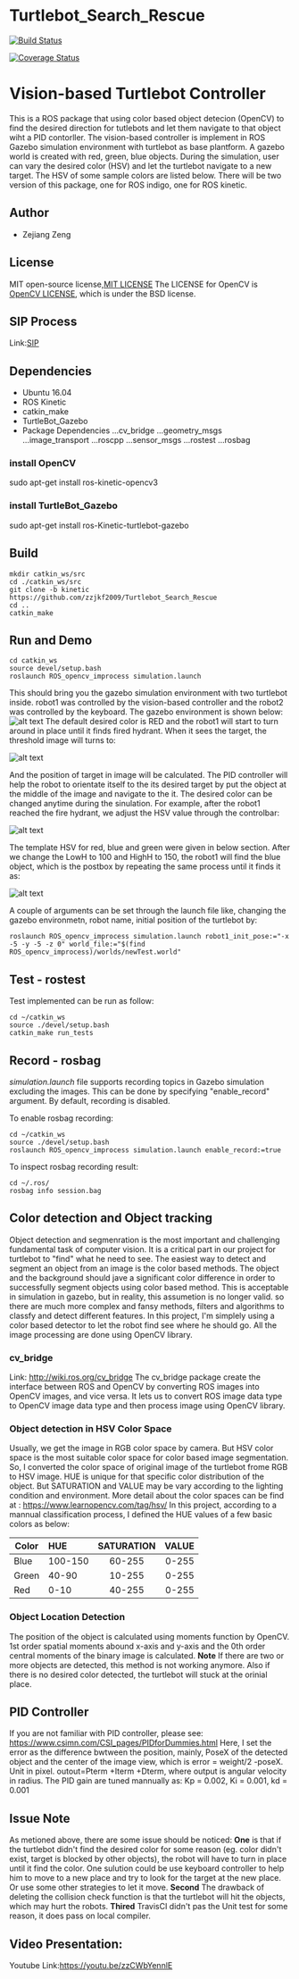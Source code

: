 
#  Turtlebot_Search_Rescue
[![Build Status](https://travis-ci.org/zzjkf2009/Turtlebot_Search_Rescue.svg?branch=master)](https://travis-ci.org/zzjkf2009/Turtlebot_Search_Rescue)

[![Coverage Status](https://coveralls.io/repos/github/zzjkf2009/Turtlebot_Search_Rescue/badge.svg?branch=master)](https://coveralls.io/github/zzjkf2009/Turtlebot_Search_Rescue?branch=master)

# Vision-based Turtlebot Controller
This is a ROS package that using color based object detecion (OpenCV) to find the desired direction for tutlebots and let them navigate to that object wiht a PID contorller. The vision-based controller is implement in ROS Gazebo simulation environment with turtlebot as base plantform. A gazebo world is created with red, green, blue objects. During the simulation, user can vary the desired color (HSV) and let the turtlebot navigate to a new target. The HSV of some sample colors are listed below. There will be two version of this package, one for ROS indigo, one for ROS kinetic.

## Author
* Zejiang Zeng

## License
MIT open-source license,[MIT LICENSE](https://github.com/zzjkf2009/Turtlebot_Search_Rescue/LICENSE.md)
The LICENSE for OpenCV is [OpenCV LICENSE](https://opencv.org/license.html), which is under the BSD license.

## SIP Process
Link:[SIP](https://docs.google.com/spreadsheets/d/1JYr0vUaX_IJUcu1v-DaRxEUFKbrd-KMCGINAMZQEPqs/edit?usp=sharing)

## Dependencies
* Ubuntu 16.04
* ROS Kinetic
* catkin_make
* TurtleBot_Gazebo
* Package Dependencies
...cv_bridge
...geometry_msgs
...image_transport
...roscpp
...sensor_msgs
...rostest
...rosbag

### install OpenCV
sudo	apt-get	install	ros-kinetic-opencv3
### install TurtleBot_Gazebo
sudo apt-get install ros-Kinetic-turtlebot-gazebo

## Build
```
mkdir catkin_ws/src
cd ./catkin_ws/src
git clone -b kinetic https://github.com/zzjkf2009/Turtlebot_Search_Rescue
cd ..
catkin_make
```

## Run and Demo
```
cd catkin_ws
source devel/setup.bash
roslaunch ROS_opencv_improcess simulation.launch
```

This should bring you the gazebo simulation environment with two turtlebot inside. robot1 was controlled by the vision-based controller and the robot2 was controlled by the keyboard. The gazebo environment is shown below:
![alt text](https://github.com/zzjkf2009/Turtlebot_Search_Rescue/blob/kinetic/result/Gazebo7.9_world.png "Gazebo world")
The default desired color is RED and the robot1 will start to turn around in place until it finds fired hydrant. When it sees the target, the threshold image will turns to:

![alt text](https://github.com/zzjkf2009/Turtlebot_Search_Rescue/blob/kinetic/result/Gazebo7.9_Postbox.png "Fire hydrant")

And the position of target in image will be calculated. The PID controller will help the robot to orientate itself to the its desired target by put the object at the middle of the image and navigate to the it.
The desired color can be changed anytime during the sinulation. For example, after the robot1 reached the fire hydrant, we adjust the HSV value through the controlbar:

![alt text](https://github.com/zzjkf2009/Turtlebot_Search_Rescue/blob/kinetic/result/controlbar.png "controlbar")

The template HSV for red, blue and green were given in below section. After we change the LowH to 100 and HighH to 150, the robot1 will find the blue object, which is the postbox by repeating the same process until it finds it as:

![alt text](https://github.com/zzjkf2009/Turtlebot_Search_Rescue/blob/kinetic/result/gazebo7.9_postbox_threshold.png "postbox")

A couple of arguments can be set through the launch file like, changing the gazebo environmetn, robot name, initial position of the turtlebot by:
```
roslaunch ROS_opencv_improcess simulation.launch robot1_init_pose:="-x -5 -y -5 -z 0" world_file:="$(find ROS_opencv_improcess)/worlds/newTest.world"
```
## Test - rostest
Test implemented can be run as follow:
```
cd ~/catkin_ws
source ./devel/setup.bash
catkin_make run_tests
```
## Record - rosbag
*simulation.launch* file supports recording topics in Gazebo simulation excluding the images. This can be done by specifying "enable_record" argument. By default, recording is disabled.

To enable rosbag recording:
```
cd ~/catkin_ws
source ./devel/setup.bash
roslaunch ROS_opencv_improcess simulation.launch enable_record:=true
```
To inspect rosbag recording result:
```
cd ~/.ros/
rosbag info session.bag
```
## Color detection and Object tracking

Object detection and segmenration is the most important and challenging fundamental task of computer vision. It is a critical part
in our project for turtlebot to "find" what he need to see. The easiest way to detect and segment an object from an image is the color based methods. The object and the background should jave a significant color difference in order to successfully segment objects using color based method. This is acceptable in simulation in gazebo, but in reality, this assumetion is no longer valid. so there are much more complex and fansy methods, filters and algorithms to classfy and detect different features. In this project, I'm simplely using a color based detector to let the robot find see where he should go. All the image processing are done using OpenCV library.

### cv_bridge
Link: http://wiki.ros.org/cv_bridge
The cv_bridge package create the interface between ROS and OpenCV by converting ROS images into OpenCV images, and vice versa. It lets us to convert ROS image data type to OpenCV image data type and then process image using OpenCV library.

### Object detection in HSV Color Space
Usually, we get the image in RGB color space by camera. But HSV color space is the most suitable color space for color based image segmentation. So, I converted the color space of original image of the turtlebot frome RGB to HSV image. HUE is unique for that specific color distribution of the object. But SATURATION and VALUE may be vary according to the lighting condition and environment. More detail about the color spaces can be find at : https://www.learnopencv.com/tag/hsv/
In this project, according to a mannual classification process, I defined the HUE values of a few basic colors as below:

| Color |  HUE     | SATURATION | VALUE |
| ----- |:---------|:----------:| -----:|
| Blue  |  100-150 | 60-255     | 0-255 |
| Green |  40-90   | 10-255     | 0-255 |
| Red   |  0-10    | 40-255     | 0-255 |


### Object Location Detection
The position of the object is calculated using moments function by OpenCV. 1st order spatial moments abound x-axis and y-axis and the 0th order central moments of the binary image is calculated.
**Note** If there are two or more objects are detected, this method is not working anymore. Also if there is no desired color detected, the turtlebot will stuck at the orinial place.

## PID Controller
If you are not familiar with PID controller, please see: https://www.csimn.com/CSI_pages/PIDforDummies.html
Here, I set the error as the difference bwtween the position, mainly, PoseX of the detected object and the center of the image view, which is error = weight/2 -poseX. Unit in pixel. outout=Pterm +Iterm +Dterm, where output is angular velocity in radius. The PID gain are tuned mannually as: Kp = 0.002, Ki = 0.001, kd = 0.001



## Issue Note
As metioned above, there are some issue should be noticed:
**One** is that if the turtlebot didn't find the desired color for some reason (eg. color didn't exist, target is blocked by other objects), the robot will have to turn in place until it find the color. One sulution could be use keyboard controller to help him to move to a new place and try to look for
the target at the new place. Or use some other strategies to let it move.
**Second** The drawback of deleting the collision check function is that the turtlebot will hit the objects, which may hurt the robots.
**Thired** TravisCI didn't pas the Unit test for some reason, it does pass on local compiler.

## Video Presentation:
Youtube Link:https://youtu.be/zzCWbYennlE

